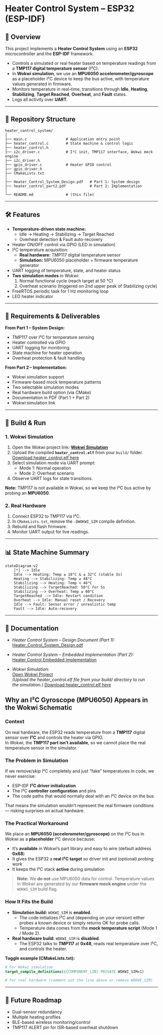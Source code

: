 # Heater Control System – ESP32 (ESP-IDF)

## 📌 Overview
This project implements a **Heater Control System** using an **ESP32** microcontroller and the **ESP-IDF** framework.

- Controls a simulated or real heater based on temperature readings from a **TMP117 digital temperature sensor** (I²C).
- In **Wokwi simulation**, we use an **MPU6050 accelerometer/gyroscope** as a placeholder I²C device to keep the bus active, with temperature values generated in firmware.
- Monitors temperature in real-time, transitions through **Idle**, **Heating**, **Stabilizing**, **Target Reached**, **Overheat**, and **Fault** states.
- Logs all activity over **UART**.

---

## 📂 Repository Structure
```
heater_control_system/
│
├── main.c                  # Application entry point
├── heater_control.c        # State machine & control logic
├── heater_control.h
├── i2c_driver.c            # I²C init, TMP117 interface, Wokwi mock engine
├── i2c_driver.h
├── gpio_driver.c           # Heater GPIO control
├── gpio_driver.h
├── CMakeLists.txt
│
├── Heater_Control_System_Design.pdf   # Part 1: System design
├── heater_control_part2.pdf           # Part 2: Implementation
│
└── README.md               # (this file)
```

---

## 🛠 Features
- **Temperature-driven state machine:**
  - Idle → Heating → Stabilizing → Target Reached
  - Overheat detection & Fault auto-recovery
- Heater ON/OFF control via GPIO (LED in simulation)
- I²C temperature acquisition:
  - **Real hardware:** TMP117 digital temperature sensor
  - **Simulation:** MPU6050 placeholder + firmware temperature generator
- UART logging of temperature, state, and heater status
- **Two simulation modes** in Wokwi:
  1. Normal functional cycle (reach target at 50 °C)
  2. Overheat scenario (triggered on 2nd upper peak of Stabilizing cycle)
- FreeRTOS periodic task for 1 Hz monitoring loop
- LED heater indicator

---

## 📜 Requirements & Deliverables
**From Part 1 – System Design:**
- TMP117 over I²C for temperature sensing
- Heater controlled via GPIO
- UART logging for monitoring
- State machine for heater operation
- Overheat protection & fault handling

**From Part 2 – Implementation:**
- Wokwi simulation support
- Firmware-based mock temperature patterns
- Two selectable simulation modes
- Real hardware build option (via CMake)
- Documentation in PDF (Part 1 + Part 2)
- Wokwi simulation link

---

## 🔧 Build & Run

### 1. Wokwi Simulation
1. Open the Wokwi project link: **[Wokwi Simulation](https://wokwi.com/projects/439005910473186305)**
2. Upload the compiled **`heater_control.elf`** from your `build/` folder.  [Download heater_control.elf here](build/heater_control.elf)
3. Select simulation mode via UART prompt:
   - Mode 1: Normal operation
   - Mode 2: Overheat scenario
4. Observe UART logs for state transitions.

**Note:** TMP117 is not available in Wokwi, so we keep the I²C bus active by probing an **MPU6050**.

### 2. Real Hardware
1. Connect ESP32 to TMP117 via I²C.
2. In `CMakeLists.txt`, remove the `-DWOKWI_SIM` compile definition.
3. Rebuild and flash firmware.
4. Monitor UART output for live readings.

---

## 📊 State Machine Summary
```mermaid
stateDiagram-v2
    [*] --> Idle
    Idle --> Heating: Temp ≥ 18°C & ≤ 32°C (stable 3s)
    Heating --> Stabilizing: Temp ≥ 48°C
    Stabilizing --> Heating: Temp < 46°C
    Stabilizing --> TargetReached: 50°C for 5s
    Stabilizing --> Overheat: Temp ≥ 60°C
    TargetReached --> Idle: Restart condition
    Overheat --> Idle: Manual reset / Recovery
    Idle --> Fault: Sensor error / unrealistic temp
    Fault --> Idle: Auto-recovery
```

---

## 📄 Documentation

- *Heater Control System – Design Document (Part 1):*  
  [Heater_Control_System_Design.pdf](https://drive.google.com/file/d/1xpcoW7fJzsuvvs_NyNr0kD80tkMxAuj-/view?usp=drivesdk)

- *Heater Control System – Embedded Implementation (Part 2):*  
  [Heater Control Embedded Implementation](https://drive.google.com/file/d/1xlTkeXc543P2LGpKaSJwQQFb-wdq7z9l/view?usp=drivesdk)

- *Wokwi Simulation:*  
  [Open Wokwi Project](https://wokwi.com/projects/439005910473186305)  
  *(Upload the heater_control.elf file from your build/ directory to run the simulation.)*
   [Download heater_control.elf here](build/heater_control.elf)


## Why an I²C Gyroscope (MPU6050) Appears in the Wokwi Schematic

### Context
On real hardware, the ESP32 reads temperature from a **TMP117** digital sensor over **I²C** and controls the heater via GPIO.  
In Wokwi, the **TMP117 part isn’t available**, so we cannot place the real temperature sensor in the simulator.

### The Problem in Simulation
If we remove/skip I²C completely and just “fake” temperatures in code, we never exercise:
- ESP-IDF **I²C driver initialization**
- The I²C **controller configuration** and pins
- The code paths that would normally deal with an I²C device on the bus

That means the simulation wouldn’t represent the real firmware conditions — risking surprises on actual hardware.

### The Practical Workaround
We place an **MPU6050 (accelerometer/gyroscope)** on the I²C bus in Wokwi as a **placeholder** I²C device because:
- It’s **available** in Wokwi’s part library and easy to wire (default address **0x68**)
- It gives the ESP32 a **real I²C target** so driver init and (optional) probing work
- It keeps the I²C stack **active** during simulation

> **Note:** We **do not** use MPU6050 data for control. Temperature values in Wokwi are generated by our **firmware mock engine** under the `WOKWI_SIM` build flag.

### How It Fits the Build
- **Simulation build:** `WOKWI_SIM` is **enabled**.  
  - The code initializes I²C and (depending on your version) either probes a known device or simply returns OK for probe calls.  
  - Temperature data comes from the **mock temperature script** (Mode 1 / Mode 2).
- **Real hardware build:** `WOKWI_SIM` is **disabled**.  
  - The ESP32 talks to **TMP117** at **0x48**, reads real temperature over I²C, and controls the heater.

**Toggle example (CMakeLists.txt):**
```cmake
# For Wokwi simulation
target_compile_definitions(${COMPONENT_LIB} PRIVATE WOKWI_SIM=1)

# For real hardware (comment out the line above or remove WOKWI_SIM)

```

---

## 🚀 Future Roadmap
- Dual-sensor redundancy
- Multiple heating profiles
- BLE-based wireless monitoring/control
- TMP117 ALERT pin for ISR-based overheat shutdown

